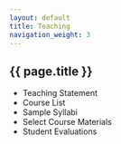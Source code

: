 ```yaml
---
layout: default
title: Teaching
navigation_weight: 3
---
```


## {{ page.title }}

<div id=teaching-menu>
    <ul>
        <li>Teaching Statement</li>
        <li>Course List</li>
        <li>Sample Syllabi</li>
        <li>Select Course Materials</li>
        <li>Student Evaluations</li>
    </ul>
</div>
